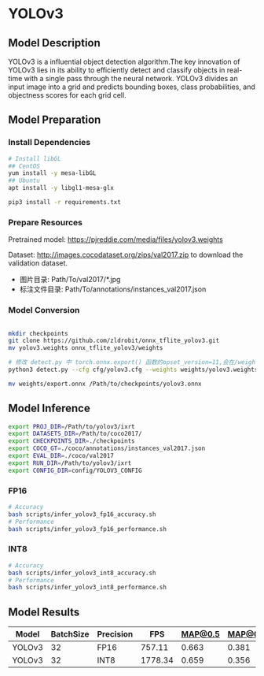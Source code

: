 # YOLOv3

## Model Description

YOLOv3 is a influential object detection algorithm.The key innovation of YOLOv3 lies in its ability to efficiently detect and classify objects in real-time with a single pass through the neural network. YOLOv3 divides an input image into a grid and predicts bounding boxes, class probabilities, and objectness scores for each grid cell.

## Model Preparation

### Install Dependencies

```bash
# Install libGL
## CentOS
yum install -y mesa-libGL
## Ubuntu
apt install -y libgl1-mesa-glx

pip3 install -r requirements.txt
```

### Prepare Resources

Pretrained model: <https://pjreddie.com/media/files/yolov3.weights>

Dataset: <http://images.cocodataset.org/zips/val2017.zip> to download the validation dataset.

- 图片目录: Path/To/val2017/*.jpg
- 标注文件目录: Path/To/annotations/instances_val2017.json

### Model Conversion

```bash

mkdir checkpoints
git clone https://github.com/zldrobit/onnx_tflite_yolov3.git
mv yolov3.weights onnx_tflite_yolov3/weights

# 修改 detect.py 中 torch.onnx.export() 函数的opset_version=11,会在/weights下生成export.onnx
python3 detect.py --cfg cfg/yolov3.cfg --weights weights/yolov3.weights

mv weights/export.onnx /Path/to/checkpoints/yolov3.onnx
```

## Model Inference

```bash
export PROJ_DIR=/Path/to/yolov3/ixrt
export DATASETS_DIR=/Path/to/coco2017/
export CHECKPOINTS_DIR=./checkpoints
export COCO_GT=./coco/annotations/instances_val2017.json
export EVAL_DIR=./coco/val2017
export RUN_DIR=/Path/to/yolov3/ixrt
export CONFIG_DIR=config/YOLOV3_CONFIG
```

### FP16

```bash
# Accuracy
bash scripts/infer_yolov3_fp16_accuracy.sh
# Performance
bash scripts/infer_yolov3_fp16_performance.sh
```

### INT8

```bash
# Accuracy
bash scripts/infer_yolov3_int8_accuracy.sh
# Performance
bash scripts/infer_yolov3_int8_performance.sh
```

## Model Results

Model   |BatchSize  |Precision |FPS      |MAP@0.5   |MAP@0.5:0.95 |
--------|-----------|----------|---------|----------|-------------|
YOLOv3  |    32     |   FP16   | 757.11  |  0.663   |  0.381      |
YOLOv3  |    32     |   INT8   | 1778.34 |  0.659   |  0.356      |
